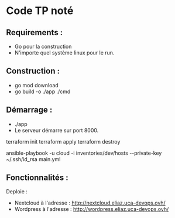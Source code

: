 # Code TP noté

## Requirements :

- Go pour la construction
- N'importe quel système linux pour le run.

## Construction :

- go mod download
- go build -o ./app ./cmd

## Démarrage :

- ./app
- Le serveur démarre sur port 8000.

terraform init
terraform apply
terraform destroy

ansible-playbook -u cloud -i inventories/dev/hosts --private-key ~/.ssh/id_rsa main.yml

## Fonctionnalités :

Deploie :

- Nextcloud à l'adresse : http://nextcloud.eliaz.uca-devops.ovh/
- Wordpress à l'adresse : http://wordpress.eliaz.uca-devops.ovh/
